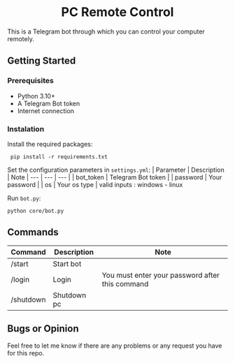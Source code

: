 <h1 align="center"> PC Remote Control </h1>
This is a Telegram bot through which you can control your computer remotely.

## Getting Started

### Prerequisites

- Python 3.10+
- A Telegram Bot token
- Internet connection

### Instalation
Install the required packages:
```
 pip install -r requirements.txt 
```
Set the configuration parameters in `settings.yml`:
| Parameter | Description | Note
| --- | --- | --- |
| bot_token | Telegram Bot token |
| password | Your password |
| os | Your os type | valid inputs : windows - linux

Run `bot.py`:
```
python core/bot.py
```

## Commands

| Command | Description | Note
| --- | --- | --- |
| /start | Start bot |
| /login | Login | You must enter your password after this command
| /shutdown | Shutdown pc |

## Bugs or Opinion
Feel free to let me know if there are any problems or any request you have for this repo.
